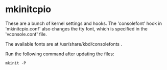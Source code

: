 # mkinitcpio

These are a bunch of kernel settings and hooks.
The 'consolefont' hook in 'mkinitcpio.conf' also changes the tty font,
which is specified in the 'vconsole.conf' file.

The available fonts are at /usr/share/kbd/consolefonts .

Run the following command after updating the files:

    mkinit -P
